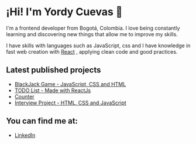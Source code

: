 # ¡Hi! I'm Yordy Cuevas 👋

I'm a frontend developer from Bogotá, Colombia. I love being constantly learning and discovering new things that allow me to improve my skills.

I have skills with languages ​​such as JavaScript, css and I have knowledge in fast web creation with [React](https://es.reactjs.org/) , applying clean code and good practices.

## Latest published projects

- [BlackJack Game - JavaScript, CSS and HTML](https://alextomas.com/blog/crear-componente-svelte-publicar-npm-package)
- [TODO List - Made with ReactJs](https://github.com/yordycuevas/todolist-v1)
- [Counter](https://yordycuevas.github.io/counterJs/)
- [Interview Project - HTML, CSS and JavaScript](https://github.com/yordycuevas/tita-media)

## You can find me at:

- [LinkedIn](https://www.linkedin.com/in/yordycuevas/)

